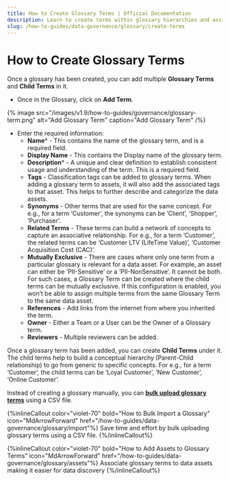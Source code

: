 ```yaml
---
title: How to Create Glossary Terms | Official Documentation
description: Learn to create terms within glossary hierarchies and assign owners, reviewers, and asset relationships.
slug: /how-to-guides/data-governance/glossary/create-terms
---
```


# How to Create Glossary Terms

Once a glossary has been created, you can add multiple **Glossary Terms** and **Child Terms** in it.

- Once in the Glossary, click on **Add Term**.

{% image
src="/images/v1.9/how-to-guides/governance/glossary-term.png"
alt="Add Glossary Term"
caption="Add Glossary Term"
/%}

- Enter the required information:
  - **Name*** - This contains the name of the glossary term, and is a required field.
  - **Display Name** - This contains the Display name of the glossary term.
  - **Description*** - A unique and clear definition to establish consistent usage and understanding of the term. This is a required field.
  - **Tags** - Classification tags can be added to glossary terms. When adding a glossary term to assets, it will also add the associated tags to that asset. This helps to further describe and categorize the data assets. 
  - **Synonyms** - Other terms that are used for the same concept. For e.g., for a term ‘Customer’, the synonyms can be ‘Client’, ‘Shopper’, ‘Purchaser’.
  - **Related Terms** - These terms can build a network of concepts to capture an associative relationship. For e.g., for a term ‘Customer’, the related terms can be ‘Customer LTV (LifeTime Value)’, ‘Customer Acquisition Cost (CAC)’.
  - **Mutually Exclusive** - There are cases where only one term from a particular glossary is relevant for a data asset. For example, an asset can either be ‘PII-Sensitive’ or a ‘PII-NonSensitive’. It cannot be both. For such cases, a Glossary Term can be created where the child terms can be mutually exclusive. If this configuration is enabled, you won’t be able to assign multiple terms from the same Glossary Term to the same data asset.
  - **References** - Add links from the internet from where you inherited the term.
  - **Owner** - Either a Team or a User can be the Owner of a Glossary term.
  - **Reviewers**  - Multiple reviewers can be added.

Once a glossary term has been added, you can create **Child Terms** under it. The child terms help to build a conceptual hierarchy (Parent-Child relationship) to go from generic to specific concepts. For e.g., for a term ‘Customer’, the child terms can be ‘Loyal Customer’, ‘New Customer’, ‘Online Customer’.

Instead of creating a glossary manually, you can **[bulk upload glossary terms](/how-to-guides/data-governance/glossary/import)** using a CSV file.

{%inlineCallout
  color="violet-70"
  bold="How to Bulk Import a Glossary"
  icon="MdArrowForward"
  href="/how-to-guides/data-governance/glossary/import"%}
  Save time and effort by bulk uploading glossary terms using a CSV file.
{%/inlineCallout%}

{%inlineCallout
  color="violet-70"
  bold="How to Add Assets to Glossary Terms"
  icon="MdArrowForward"
  href="/how-to-guides/data-governance/glossary/assets"%}
  Associate glossary terms to data assets making it easier for data discovery
{%/inlineCallout%}
